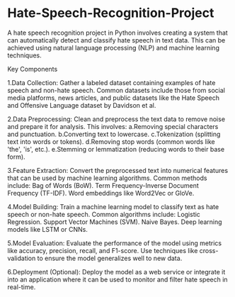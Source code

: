 # Hate-Speech-Recognition-Project

A hate speech recognition project in Python involves creating a system that can automatically detect and classify hate speech in text data. This can be achieved using natural language processing (NLP) and machine learning techniques. 

Key Components

1.Data Collection:
Gather a labeled dataset containing examples of hate speech and non-hate speech. Common datasets include those from social media platforms, news articles, and public datasets like the Hate Speech and Offensive Language dataset by Davidson et al.

2.Data Preprocessing:
Clean and preprocess the text data to remove noise and prepare it for analysis. This involves:
a.Removing special characters and punctuation.
b.Converting text to lowercase.
c.Tokenization (splitting text into words or tokens).
d.Removing stop words (common words like 'the', 'is', etc.).
e.Stemming or lemmatization (reducing words to their base form).

3.Feature Extraction:
Convert the preprocessed text into numerical features that can be used by machine learning algorithms. Common methods include:
Bag of Words (BoW).
Term Frequency-Inverse Document Frequency (TF-IDF).
Word embeddings like Word2Vec or GloVe.

4.Model Building:
Train a machine learning model to classify text as hate speech or non-hate speech. Common algorithms include:
Logistic Regression.
Support Vector Machines (SVM).
Naive Bayes.
Deep learning models like LSTM or CNNs.

5.Model Evaluation:
Evaluate the performance of the model using metrics like accuracy, precision, recall, and F1-score. Use techniques like cross-validation to ensure the model generalizes well to new data.

6.Deployment (Optional):
Deploy the model as a web service or integrate it into an application where it can be used to monitor and filter hate speech in real-time.
